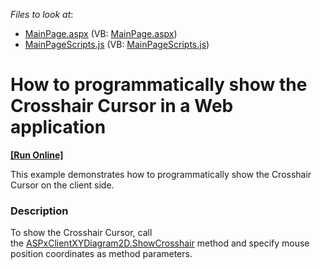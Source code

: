 <!-- default file list -->
*Files to look at*:

* [MainPage.aspx](./CS/ShowCrosshairExample/MainPage.aspx) (VB: [MainPage.aspx](./VB/ShowCrosshairExample/MainPage.aspx))
* [MainPageScripts.js](./CS/ShowCrosshairExample/MainPageScripts.js) (VB: [MainPageScripts.js](./VB/ShowCrosshairExample/MainPageScripts.js))
<!-- default file list end -->
# How to programmatically show the Crosshair Cursor in a Web application
<!-- run online -->
**[[Run Online]](https://codecentral.devexpress.com/t467000/)**
<!-- run online end -->


This example demonstrates how to programmatically show the Crosshair Cursor on the client side.


<h3>Description</h3>

To show the Crosshair Cursor, call the&nbsp;<a href="https://documentation.devexpress.com/#AspNet/DevExpressXtraChartsWebScriptsASPxClientXYDiagram2D_ShowCrosshairtopic">ASPxClientXYDiagram2D.ShowCrosshair</a>&nbsp;method and specify mouse position coordinates as method parameters.

<br/>


